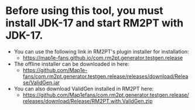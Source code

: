# Before using this tool, you must install JDK-17 and start RM2PT with JDK-17.
* You can use the following link in RM2PT's plugin installer for installation:
  - https://map1e-fans.github.io/com.rm2pt.generator.testgen.release
* The offline installer can be downloaded in here:
  - https://github.com/Map1e-fans/com.rm2pt.generator.testgen.release/releases/download/Release/ValidGen.jar
* You can also download ValidGen installed in RM2PT here:
  - https://github.com/Map1efans/com.rm2pt.generator.testgen.release/releases/download/Release/RM2PT.with.ValidGen.zip
